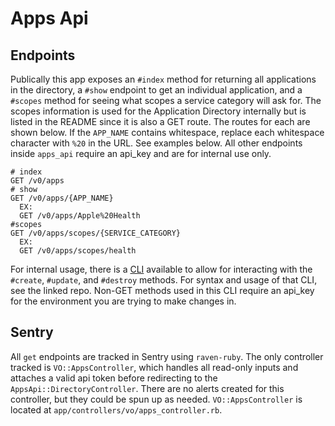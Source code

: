 # Apps Api

## Endpoints
Publically this app exposes an `#index` method for returning all applications in the directory, a `#show` endpoint to get an individual application, and a `#scopes` method for seeing what scopes a service category will ask for. The scopes information is used for the Application Directory internally but is listed in the README since it is also a GET route. The routes for each are shown below. If the `APP_NAME` contains whitespace, replace each whitespace character with `%20` in the URL. See examples below.
All other endpoints inside `apps_api` require an api_key and are for internal use only.

```
# index
GET /v0/apps
# show
GET /v0/apps/{APP_NAME}
  EX:
  GET /v0/apps/Apple%20Health
#scopes
GET /v0/apps/scopes/{SERVICE_CATEGORY}
  EX:
  GET /v0/apps/scopes/health
```

For internal usage, there is a [CLI](https://github.com/department-of-veterans-affairs/app_directory_cli) available to allow for interacting with the `#create`, `#update`, and `#destroy` methods. For syntax and usage of that CLI, see the linked repo. Non-GET methods used in this CLI require an api_key for the environment you are trying to make changes in.

## Sentry
All `get` endpoints are tracked in Sentry using `raven-ruby`. The only controller tracked is `VO::AppsController`, which handles all read-only inputs and attaches a valid api token before redirecting to the `AppsApi::DirectoryController`. There are no alerts created for this controller, but they could be spun up as needed. `VO::AppsController` is located at `app/controllers/vo/apps_controller.rb`.

